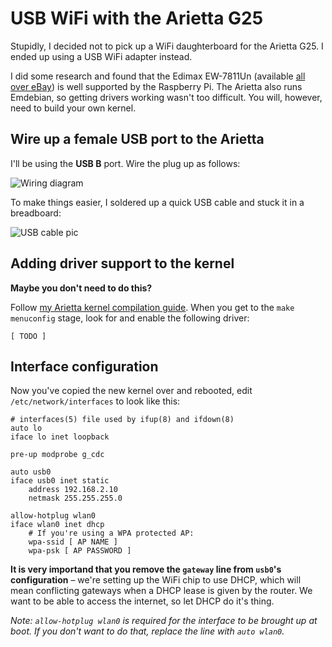 # USB WiFi with the Arietta G25

Stupidly, I decided not to pick up a WiFi daughterboard for the Arietta G25. I ended up using a USB WiFi adapter instead.

I did some research and found that the Edimax EW-7811Un (available [all over eBay](http://www.ebay.co.uk/sch/Edimax+EW-7811Un)) is well supported by the Raspberry Pi. The Arietta also runs Emdebian, so getting drivers working wasn't too difficult. You will, however, need to build your own kernel.

## Wire up a female USB port to the Arietta

I'll be using the **USB B** port. Wire the plug up as follows:

![Wiring diagram](TODO)

To make things easier, I soldered up a quick USB cable and stuck it in a breadboard:

![USB cable pic](TODO)

## Adding driver support to the kernel

**Maybe you don't need to do this?**

Follow [my Arietta kernel compilation guide](TODO). When you get to the `make menuconfig` stage, look for and enable the following driver:

	[ TODO ]

## Interface configuration

Now you've copied the new kernel over and rebooted, edit `/etc/network/interfaces` to look like this:

	# interfaces(5) file used by ifup(8) and ifdown(8)
	auto lo
	iface lo inet loopback

	pre-up modprobe g_cdc

	auto usb0
	iface usb0 inet static
		address 192.168.2.10
		netmask 255.255.255.0

	allow-hotplug wlan0
	iface wlan0 inet dhcp
		# If you're using a WPA protected AP:
		wpa-ssid [ AP NAME ]
		wpa-psk [ AP PASSWORD ]

**It is very importand that you remove the `gateway` line from `usb0`'s configuration** – we're setting up the WiFi chip to use DHCP, which will mean conflicting gateways when a DHCP lease is given by the router. We want to be able to access the internet, so let DHCP do it's thing.

_Note: `allow-hotplug wlan0` is required for the interface to be brought up at boot. If you don't want to do that, replace the line with `auto wlan0`._